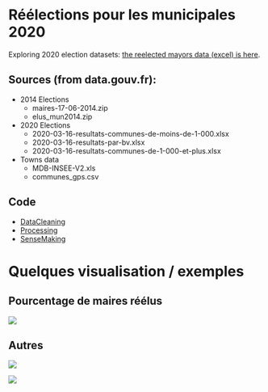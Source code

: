 # Réélections pour les municipales 2020

Exploring 2020 election datasets: [the reelected mayors data (excel) is here](https://github.com/kelu124/reelections2020/raw/master/2020_maires_reelus_clean.xls).

## __Sources (from data.gouv.fr):__

* 2014 Elections 
  * maires-17-06-2014.zip
  * elus_mun2014.zip
* 2020 Elections
  * 2020-03-16-resultats-communes-de-moins-de-1-000.xlsx
  * 2020-03-16-resultats-par-bv.xlsx
  * 2020-03-16-resultats-communes-de-1-000-et-plus.xlsx
* Towns data
  * MDB-INSEE-V2.xls
  * communes_gps.csv

## Code

* [DataCleaning](20200403-Elections2020.ipynb)
* [Processing](20200404-ExploringReelectedMayors.ipynb)
* [SenseMaking](20200404-Exploring.ipynb)

# Quelques visualisation / exemples

## Pourcentage de maires réélus

![](/france.png)

## Autres

![](/regions.png)

![](/metiers.png)
